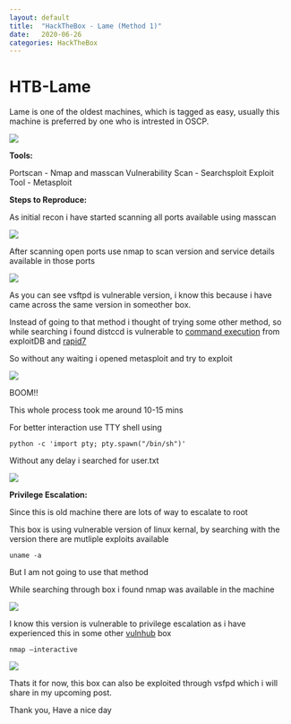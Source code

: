 ```yaml
---
layout: default
title:  "HackTheBox - Lame (Method 1)"
date:   2020-06-26
categories: HackTheBox
---
```


# HTB-Lame

Lame is one of the oldest machines, which is tagged as easy, usually this machine is preferred by one who is intrested in OSCP.


![](https://paper-attachments.dropbox.com/s_D09D767BCE9F7AE704629770039DBB101E55727722CF66B59D8FCFFAED088617_1593436220827_Screenshot+2020-06-29+at+6.40.09+PM.png)


**Tools:**

Portscan - Nmap and masscan
Vulnerability Scan - Searchsploit
Exploit Tool - Metasploit

**Steps to Reproduce:**

As initial recon i have started scanning all ports available using masscan

![](https://paper-attachments.dropbox.com/s_D09D767BCE9F7AE704629770039DBB101E55727722CF66B59D8FCFFAED088617_1593434806476_Screenshot+2020-06-25+at+5.57.03+PM.png)


After scanning open ports use nmap to scan version and service details available in those ports


![](https://paper-attachments.dropbox.com/s_D09D767BCE9F7AE704629770039DBB101E55727722CF66B59D8FCFFAED088617_1593434857988_Screenshot+2020-06-25+at+5.59.26+PM.png)


As you can see vsftpd is vulnerable version, i know this because i have came across the same version in someother box.

Instead of going to that method i thought of trying some other method, so while searching i found distccd is vulnerable to [command execution](https://www.exploit-db.com/exploits/9915) from exploitDB and [rapid7](https://www.rapid7.com/db/modules/exploit/unix/misc/distcc_exec)

So without any waiting i opened metasploit and try to exploit 


![](https://paper-attachments.dropbox.com/s_D09D767BCE9F7AE704629770039DBB101E55727722CF66B59D8FCFFAED088617_1593435226296_Screenshot+2020-06-25+at+6.08.57+PM.png)


BOOM!!

This whole process took me around 10-15 mins

For better interaction use TTY shell using 


    python -c 'import pty; pty.spawn("/bin/sh")'

Without any delay i searched for user.txt


![](https://paper-attachments.dropbox.com/s_D09D767BCE9F7AE704629770039DBB101E55727722CF66B59D8FCFFAED088617_1593435347633_Screenshot+2020-06-25+at+6.11.00+PM.png)


**Privilege Escalation:**

Since this is old machine there are lots of way to escalate to root

This box is using vulnerable version of linux kernal, by searching with the version there are mutliple exploits available


    uname -a 

But I am not going to use that method

While searching through box i found nmap was available in the machine

![](https://paper-attachments.dropbox.com/s_D09D767BCE9F7AE704629770039DBB101E55727722CF66B59D8FCFFAED088617_1593435666618_Screenshot+2020-06-29+at+6.12.20+PM.png)


 
I know this version is vulnerable to privilege escalation as i have experienced this in some other [vulnhub](http://vulnhub.com) box


    nmap —interactive
![](https://paper-attachments.dropbox.com/s_D09D767BCE9F7AE704629770039DBB101E55727722CF66B59D8FCFFAED088617_1593435801297_Screenshot+2020-06-29+at+6.33.16+PM.png)


Thats it for now, this box can also be exploited through vsfpd which i will share in my upcoming post.

Thank you, Have a nice day

<div id="hyvor-talk-view"></div>
<script type="text/javascript">
    var HYVOR_TALK_WEBSITE = 961; // DO NOT CHANGE THIS
    var HYVOR_TALK_CONFIG = {
        url: '{{ page.url | absolute_url }}',
        id: '{{page.id}}'
    };
</script>
<script async type="text/javascript" src="//talk.hyvor.com/web-api/embed"></script>
